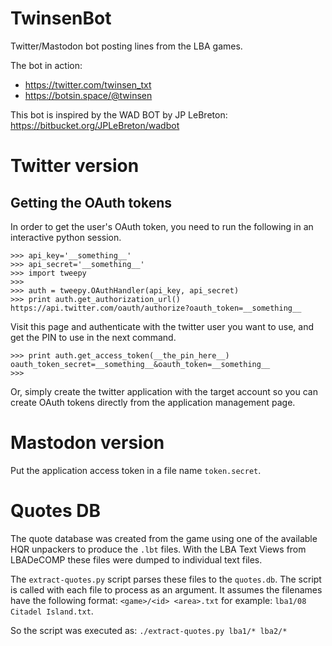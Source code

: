 # TwinsenBot

Twitter/Mastodon bot posting lines from the LBA games.

The bot in action: 
- https://twitter.com/twinsen_txt
- https://botsin.space/@twinsen

This bot is inspired by the WAD BOT by JP LeBreton: https://bitbucket.org/JPLeBreton/wadbot

# Twitter version

## Getting the OAuth tokens

In order to get the user's OAuth token, you need to run the following in an interactive python session.

    >>> api_key='__something__'
    >>> api_secret='__something__'
    >>> import tweepy
    >>>
    >>> auth = tweepy.OAuthHandler(api_key, api_secret)
    >>> print auth.get_authorization_url()
    https://api.twitter.com/oauth/authorize?oauth_token=__something__

Visit this page and authenticate with the twitter user you want to use, and get the PIN to use in the next command.

    >>> print auth.get_access_token(__the_pin_here__)
    oauth_token_secret=__something__&oauth_token=__something__
    >>>

Or, simply create the twitter application with the target account so you can create OAuth tokens directly from the application management page.

# Mastodon version

Put the application access token in a file name `token.secret`.

# Quotes DB

The quote database was created from the game using one of the available HQR unpackers to
produce the `.lbt` files. With the LBA Text Views from LBADeCOMP these files were dumped
to individual text files. 

The `extract-quotes.py` script parses these files to the `quotes.db`. The script is called
with each file to process as an argument. It assumes the filenames have the following
format: `<game>/<id> <area>.txt` for example: `lba1/08 Citadel Island.txt`.

So the script was executed as: `./extract-quotes.py lba1/* lba2/*`
